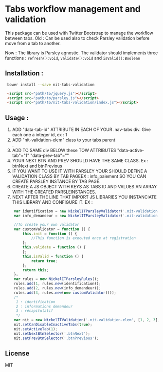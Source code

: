 # Tabs workflow management and validation
This package can be used with Twitter Bootstrap to manage the workflow between tabs.
Old : Can be used also to check Parsley validation before move from a tab to another.

Now : The library is Parsley agnostic. The validator should implements three functions : `refresh():void`, `validate():void` and `isValid():Boolean`
## Installation :
```sh
 bower install --save nit-tabs-validation
```   

```html
 <script src="path/to/jquery.js"></script>
 <script src="path/to/parsley.js"></script>
 <script src="path/to/nit-tabs-validation/index.js"></script>

```
## Usage :

1. ADD "data-tab-id" ATTRIBUTE IN EACH <a> OF YOUR .nav-tabs div. Give each one a integer id, ex : 1
2. ADD "nit-validation-elem" class to your tabs parent <div>.
3. ADD TO SAME div BELOW these TOW ATTRIBUTES "data-active-tab"="1" "data-prev-tab"=""
4. YOUR NEXT BTN AND PREV SHOULD HAVE THE SAME CLASS. Ex : btnNext and btnPrevious
5. IF YOU WANT TO USE IT WITH PARSLEY YOUR SHOULD DEFINE A VALIDATION CLASS BY TAB PAGEEX : info_paiement
     SO YOU CAN CREATE PARSLEY INSTANCE BY TAB PAGE.
6. CREATE A JS OBJECT WITH KEYS AS TABS ID AND VALUES AN ARRAY WITH THE CREATED PARSLEINSTANCES.
7. NEXT AFTER THE LINE THAT IMPORT JS LIBRARIES YOU INSTANCIATE THIS LIBRARY AND CONFIGURE IT. EX :

```js
    var identification = new NickelITParsleyValidator('.nit-validation.ident_entr, .nit-validation.inform_cn');
    var info_demandeur = new NickelITParsleyValidator('.nit-validation.info_demand');

    //To create your own validator
    var customValidator = function () {
        this.init = function () {
            //This function is executed once at registration
        };
        this.validate = function () {
        };
        this.isValid = function () {
            return true;
        };
        return this;
    };
    var rules = new NickelITParsleyRules();
    rules.add(1, rules.new(identification));
    rules.add(2, rules.new(info_demandeur));
    rules.add(3, rules.new(new customValidator()));
    /*
     1 : identification
     2 : informations demandeur
     3 : récapitulatif
     */
    var nit = new NickelITValidation('.nit-validation-elem', [1, 2, 3], '.nav.nav-tabs a[data-tab-id]', rules);
    nit.setCanDisableInactiveTabs(true);
    nit.setActiveTab(1);
    nit.setNextBtnSelector('.btnNext');
    nit.setPrevBtnSelector('.btnPrevious');
```

## License 
MIT

